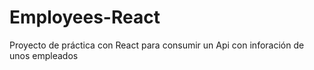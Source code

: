 # Employees-React
Proyecto de práctica con React para consumir un Api con inforación de unos empleados
